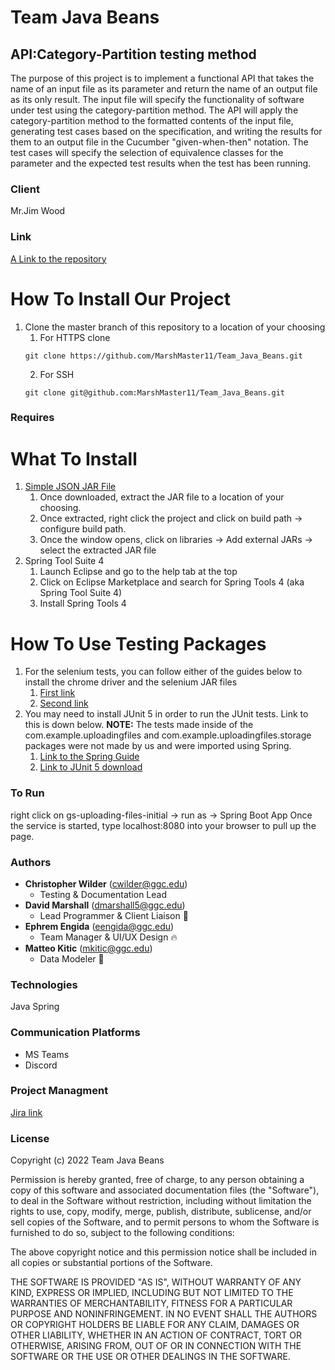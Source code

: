 <h1 align-"center">Team Java Beans</h1>
<h2>API:Category-Partition testing method</h2>

<p>The purpose of this project is to implement a functional API that takes the name of an input file as its parameter and return the name of an output file as its only result. The input file will specify the functionality of software under test using the category-partition method. The API will apply the category-partition method to the formatted contents of the input file, generating test cases based on the specification, and writing the results for them to an output file in the Cucumber "given-when-then" notation. The test cases will specify the selection of equivalence classes for the parameter and the expected test results when the test has been running.</p>

<h3>Client</h3>
Mr.Jim Wood

### Link

[A Link to the repository](https://github.com/MarshMaster11/Team_Java_Beans)

# How To Install Our Project
1. Clone the master branch of this repository to a location of your choosing
    1. For HTTPS clone
    ```
    git clone https://github.com/MarshMaster11/Team_Java_Beans.git
    ```
    2. For SSH
    ```
    git clone git@github.com:MarshMaster11/Team_Java_Beans.git 
    ```

### Requires
# What To Install
1. [Simple JSON JAR File](http://www.java2s.com/Code/Jar/j/Downloadjsonsimple111jar.htm)
    1. Once downloaded, extract the JAR file to a location of your choosing.
    2. Once extracted, right click the project and click on build path -> configure build path.
    3. Once the window opens, click on libraries -> Add external JARs -> select the extracted JAR file
2. Spring Tool Suite 4
    1. Launch Eclipse and go to the help tab at the top
    2. Click on Eclipse Marketplace and search for Spring Tools 4 (aka Spring Tool Suite 4)
    3. Install Spring Tools 4
# How To Use Testing Packages
1. For the selenium tests, you can follow either of the guides below to install the chrome driver and the selenium JAR files 
    1. [First link](https://www.guru99.com/installing-selenium-webdriver.html)
    2. [Second link](https://www.browserstack.com/guide/how-to-setup-selenium-in-eclipse)
2. You may need to install JUnit 5 in order to run the JUnit tests. Link to this is down below. **NOTE:** The tests made inside of the com.example.uploadingfiles and com.example.uploadingfiles.storage packages were not made by us and were imported using Spring.
    1. [Link to the Spring Guide](https://spring.io/guides/gs/uploading-files/)
    2. [Link to JUnit 5 download](https://junit.org/junit5/)
### To Run
right click on gs-uploading-files-initial -> run as -> Spring Boot App
Once the service is started, type localhost:8080 into your browser to pull up the page.
### Authors
- **Christopher Wilder** (cwilder@ggc.edu)
  - Testing & Documentation Lead
- **David Marshall** (dmarshall5@ggc.edu)
  - Lead Programmer & Client Liaison 🦀
- **Ephrem Engida** (eengida@ggc.edu)
  - Team Manager & UI/UX Design 🔥
- **Matteo Kitic** (mkitic@ggc.edu)
  - Data Modeler 🐯
 ### Technologies
  Java Spring
 ### Communication Platforms
 * MS Teams
 * Discord
 ### Project Managment
 [Jira link](https://jira.ggc.edu/projects/TJB/issues/TJB-4?filter=allopenissues)
 
 ### License
 
 Copyright (c) 2022 Team Java Beans

Permission is hereby granted, free of charge, to any person obtaining
a copy of this software and associated documentation files (the
"Software"), to deal in the Software without restriction, including
without limitation the rights to use, copy, modify, merge, publish,
distribute, sublicense, and/or sell copies of the Software, and to
permit persons to whom the Software is furnished to do so, subject to
the following conditions:

The above copyright notice and this permission notice shall be
included in all copies or substantial portions of the Software.

THE SOFTWARE IS PROVIDED "AS IS", WITHOUT WARRANTY OF ANY KIND,
EXPRESS OR IMPLIED, INCLUDING BUT NOT LIMITED TO THE WARRANTIES OF
MERCHANTABILITY, FITNESS FOR A PARTICULAR PURPOSE AND
NONINFRINGEMENT. IN NO EVENT SHALL THE AUTHORS OR COPYRIGHT HOLDERS BE
LIABLE FOR ANY CLAIM, DAMAGES OR OTHER LIABILITY, WHETHER IN AN ACTION
OF CONTRACT, TORT OR OTHERWISE, ARISING FROM, OUT OF OR IN CONNECTION
WITH THE SOFTWARE OR THE USE OR OTHER DEALINGS IN THE SOFTWARE.
